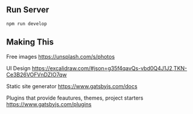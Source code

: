 

## Run Server

``` shell
npm run develop
```

## Making This

Free images
https://unsplash.com/s/photos

UI Design
https://excalidraw.com/#json=g35f4qavQs-vbd0Q4J1J2,TKN-Ce3B26VOFVnDZIO7qw

Static site generator
https://www.gatsbyjs.com/docs

Plugins that provide feautures, themes, project starters
https://www.gatsbyjs.com/plugins
